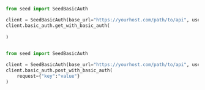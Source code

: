 ```python
from seed import SeedBasicAuth

client = SeedBasicAuth(base_url="https://yourhost.com/path/to/api", username="YOUR_USERNAME",password="YOUR_PASSWORD", )        
client.basic_auth.get_with_basic_auth(
	
)
 
```                        


```python
from seed import SeedBasicAuth

client = SeedBasicAuth(base_url="https://yourhost.com/path/to/api", username="YOUR_USERNAME",password="YOUR_PASSWORD", )        
client.basic_auth.post_with_basic_auth(
	request={"key":"value"}
)
 
```                        


